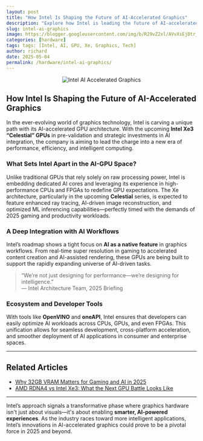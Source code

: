 ```yaml
---
layout: post
title: "How Intel Is Shaping the Future of AI-Accelerated Graphics"
description: "Explore how Intel is leading the future of AI-accelerated graphics with its next-gen GPU technologies and Xe architecture evolution in 2025."
slug: intel-ai-graphics
image: https://blogger.googleusercontent.com/img/b/R29vZ2xl/AVvXsEjDtr_oDNqb1y-t4_Kqiqe4YApIxD7Od5RmHXhbvPUaVzMgMTQjdOgikoPW9ySiuskhLhokUwHmiK36mTOj-EvYN2X71ps1syuVhU8P2GmsJV-SDRTpA4YfI_o4QzQdvakDrduewtucLfhhVB9dOO6D5FnDEY-Foca02NxyLskGMtGzb5CvpJ_6oBL0UI4/s1120/How%20Intel%20Is%20Shaping%20the%20Future%20of%20AI-Accelerated%20Graphics.png
categories: [hardware]
tags: tags: [Intel, AI, GPU, Xe, Graphics, Tech]
author: richard
date: 2025-05-04
permalink: /hardware/intel-ai-graphics/
---
```


<div style="text-align: center;">
  <img src="https://blogger.googleusercontent.com/img/b/R29vZ2xl/AVvXsEjDtr_oDNqb1y-t4_Kqiqe4YApIxD7Od5RmHXhbvPUaVzMgMTQjdOgikoPW9ySiuskhLhokUwHmiK36mTOj-EvYN2X71ps1syuVhU8P2GmsJV-SDRTpA4YfI_o4QzQdvakDrduewtucLfhhVB9dOO6D5FnDEY-Foca02NxyLskGMtGzb5CvpJ_6oBL0UI4/s1120/How%20Intel%20Is%20Shaping%20the%20Future%20of%20AI-Accelerated%20Graphics.png" alt="Intel AI Accelerated Graphics">
</div>

## How Intel Is Shaping the Future of AI-Accelerated Graphics

In the ever-evolving world of graphics technology, Intel is carving a unique path with its AI-accelerated GPU architecture. With the upcoming **Intel Xe3 “Celestial” GPUs** in pre-validation and strategic investments in AI integration, the company is aiming to lead the charge into a new era of performance, efficiency, and intelligent computing.

### What Sets Intel Apart in the AI-GPU Space?

Unlike traditional GPUs that rely solely on raw processing power, Intel is embedding dedicated AI cores and leveraging its experience in high-performance CPUs and FPGAs to redefine GPU expectations. The Xe architecture, particularly in the upcoming **Celestial** series, is expected to feature enhanced ray tracing, AI-driven image reconstruction, and optimized ML inferencing capabilities—perfectly timed with the demands of 2025 gaming and productivity workloads.

### A Deep Integration with AI Workflows

Intel’s roadmap shows a tight focus on **AI as a native feature** in graphics workflows. From real-time super resolution in gaming to accelerated content creation and AI-assisted rendering, these GPUs are being built to support the rapidly expanding universe of AI-driven tasks.

> “We’re not just designing for performance—we’re designing for intelligence.”  
> — Intel Architecture Team, 2025 Briefing

### Ecosystem and Developer Tools

With tools like **OpenVINO** and **oneAPI**, Intel ensures that developers can easily optimize AI workloads across CPUs, GPUs, and even FPGAs. This unification allows for seamless development, cross-platform acceleration, and smoother deployment of AI applications in consumer and enterprise spaces.

---

## Related Articles

- [Why 32GB VRAM Matters for Gaming and AI in 2025](/hardware/32gb-vram-gaming-ai/)
- [AMD RDNA4 vs Intel Xe3: What the Next GPU Battle Looks Like](/hardware/amd-vs-intel-next-gen-gpu/)

---

Intel’s approach signals a transformative phase where graphics hardware isn't just about visuals—it's about enabling **smarter, AI-powered experiences**. As the industry races toward more intelligent applications, Intel’s innovations in AI-accelerated graphics could prove to be a pivotal force in 2025 and beyond.

